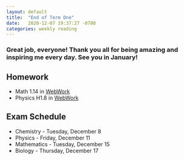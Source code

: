 ```yaml
---
layout: default
title:  "End of Term One"
date:   2020-12-07 19:37:27 -0700
categories: weekly reading
---
```


### Great job, everyone! Thank you all for being amazing and inspiring me every day. See you in January!

## Homework
- Math 1.14 in [WebWork](https://webwork.elearning.ubc.ca/webwork2/2020W1-2_SCIE_010_001/)
- Physics H1.8 in [WebWork](https://webwork.elearning.ubc.ca/webwork2/2020W1-2_SCIE_010_001/)

## Exam Schedule
- Chemistry - Tuesday, December 8
- Physics - Friday, December 11
- Mathematics - Tuesday, December 15
- Biology - Thursday, December 17
